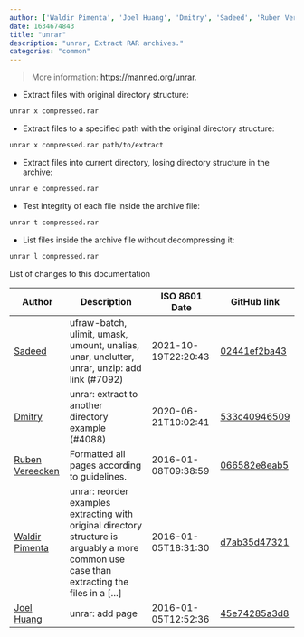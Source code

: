 ```yaml
---
author: ['Waldir Pimenta', 'Joel Huang', 'Dmitry', 'Sadeed', 'Ruben Vereecken']
date: 1634674843
title: "unrar"
description: "unrar, Extract RAR archives."
categories: "common"
---
```

> More information: <https://manned.org/unrar>.

- Extract files with original directory structure:

```bash
unrar x compressed.rar
```

- Extract files to a specified path with the original directory structure:

```bash
unrar x compressed.rar path/to/extract
```

- Extract files into current directory, losing directory structure in the archive:

```bash
unrar e compressed.rar
```

- Test integrity of each file inside the archive file:

```bash
unrar t compressed.rar
```

- List files inside the archive file without decompressing it:

```bash
unrar l compressed.rar
```
List of changes to this documentation


Author | Description | ISO 8601 Date | GitHub link
------|-----|-----|-----
[Sadeed](mailto:sadeeedw@gmail.com) | ufraw-batch, ulimit, umask, umount, unalias, unar, unclutter, unrar, unzip: add link (#7092) | 2021-10-19T22:20:43 | [02441ef2ba43](https://github.com/tldr-pages/tldr/commit/02441ef2ba43268b294d2148ff1c7aa439a2d9ec)
[Dmitry](mailto:d9k@ya.ru) | unrar: extract to another directory example (#4088) | 2020-06-21T10:02:41 | [533c40946509](https://github.com/tldr-pages/tldr/commit/533c40946509651c6c5c043a7b7a97dab137e37f)
[Ruben Vereecken](mailto:rubenvereecken@gmail.com) | Formatted all pages according to guidelines. | 2016-01-08T09:38:59 | [066582e8eab5](https://github.com/tldr-pages/tldr/commit/066582e8eab57bce9861cc8d379e158d61f1cc95)
[Waldir Pimenta](mailto:waldyrious@gmail.com) | unrar: reorder examples extracting with original directory structure is arguably a more common use case than extracting the files in a [...] | 2016-01-05T18:31:30 | [d7ab35d47321](https://github.com/tldr-pages/tldr/commit/d7ab35d47321a5d25e5962d5cba2993c9eeef0f9)
[Joel Huang](mailto:joelhy@gmail.com) | unrar: add page | 2016-01-05T12:52:36 | [45e74285a3d8](https://github.com/tldr-pages/tldr/commit/45e74285a3d82bd114af4659dc8782501b613c7b)

